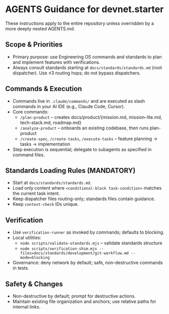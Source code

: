 # AGENTS Guidance for devnet.starter

These instructions apply to the entire repository unless overridden by a more deeply nested AGENTS.md.

## Scope & Priorities
- Primary purpose: use Engineering OS commands and standards to plan and implement features with verifications.
- Always consult standards starting at `docs/standards/standards.md` (root dispatcher). Use ≤3 routing hops; do not bypass dispatchers.

## Commands & Execution
- Commands live in `.claude/commands/` and are executed as slash commands in your AI IDE (e.g., Claude Code, Cursor).
- Core commands:
  - `/plan-product` – creates docs/product/{mission.md, mission-lite.md, tech-stack.md, roadmap.md}
  - `/analyze-product` – onboards an existing codebase, then runs plan-product
  - `/create-spec`, `/create-tasks`, `/execute-tasks` – feature planning → tasks → implementation
- Step execution is sequential; delegate to subagents as specified in command files.

## Standards Loading Rules (MANDATORY)
- Start at `docs/standards/standards.md`.
- Load only content where `<conditional-block task-condition>` matches the current task intent.
- Keep dispatcher files routing-only; standards files contain guidance.
- Keep `context-check` IDs unique.

## Verification
- Use `verification-runner` as invoked by commands; defaults to blocking.
- Local utilities:
  - `node scripts/validate-standards.mjs` – validate standards structure
  - `node scripts/verification-shim.mjs --files=docs/standards/development/git-workflow.md --mode=blocking`
- Governance: deny network by default; safe, non-destructive commands in tests.

## Safety & Changes
- Non-destructive by default; prompt for destructive actions.
- Maintain existing file organization and anchors; use relative paths for internal links.
